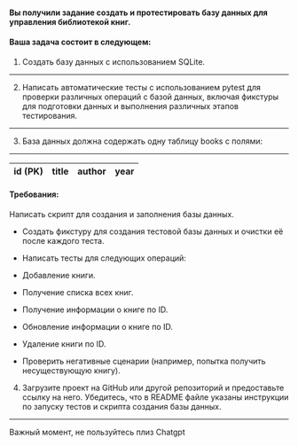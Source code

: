 #### Вы получили задание создать и протестировать базу данных для управления библиотекой книг.

#### Ваша задача состоит в следующем:

1. Создать базу данных с использованием SQLite.

___

2. Написать автоматические тесты с использованием pytest для проверки различных операций с базой данных, включая
   фикстуры
   для подготовки данных и выполнения различных этапов тестирования.

___

3. База данных должна содержать одну таблицу books с полями:
___

| id (PK) | title | author | year |
|---------|-------|--------|------|

#### Требования:

Написать скрипт для создания и заполнения базы данных.

* Создать фикстуру для создания тестовой базы данных и очистки её после каждого теста.

* Написать тесты для следующих операций:
* Добавление книги.
* Получение списка всех книг.
* Получение информации о книге по ID.
* Обновление информации о книге по ID.
* Удаление книги по ID.
* Проверить негативные сценарии (например, попытка получить несуществующую книгу).

4. Загрузите проект на GitHub или другой репозиторий и предоставьте ссылку на него. Убедитесь, что в README файле указаны
инструкции по запуску тестов и скрипта создания базы данных.
___

Важный момент, не пользуйтесь плиз Chatgpt
